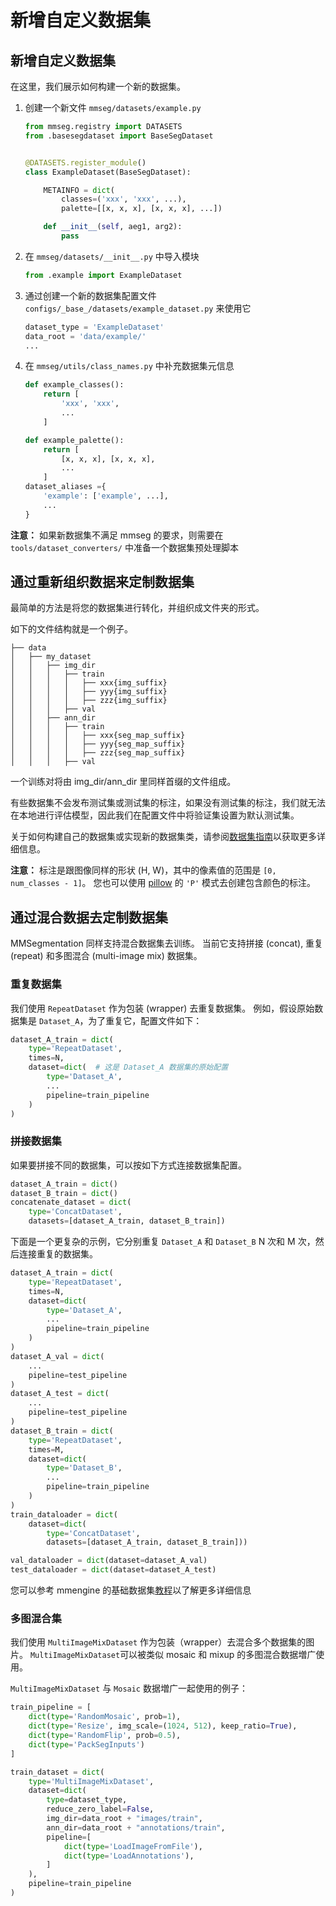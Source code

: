 # 新增自定义数据集

## 新增自定义数据集

在这里，我们展示如何构建一个新的数据集。

1. 创建一个新文件 `mmseg/datasets/example.py`

   ```python
   from mmseg.registry import DATASETS
   from .basesegdataset import BaseSegDataset


   @DATASETS.register_module()
   class ExampleDataset(BaseSegDataset):

       METAINFO = dict(
           classes=('xxx', 'xxx', ...),
           palette=[[x, x, x], [x, x, x], ...])

       def __init__(self, aeg1, arg2):
           pass
   ```

2. 在 `mmseg/datasets/__init__.py` 中导入模块

   ```python
   from .example import ExampleDataset
   ```

3. 通过创建一个新的数据集配置文件 `configs/_base_/datasets/example_dataset.py` 来使用它

   ```python
   dataset_type = 'ExampleDataset'
   data_root = 'data/example/'
   ...
   ```

4. 在 `mmseg/utils/class_names.py` 中补充数据集元信息

   ```python
   def example_classes():
       return [
           'xxx', 'xxx',
           ...
       ]

   def example_palette():
       return [
           [x, x, x], [x, x, x],
           ...
       ]
   dataset_aliases ={
       'example': ['example', ...],
       ...
   }
   ```

**注意：** 如果新数据集不满足 mmseg 的要求，则需要在 `tools/dataset_converters/` 中准备一个数据集预处理脚本

## 通过重新组织数据来定制数据集

最简单的方法是将您的数据集进行转化，并组织成文件夹的形式。

如下的文件结构就是一个例子。

```none
├── data
│   ├── my_dataset
│   │   ├── img_dir
│   │   │   ├── train
│   │   │   │   ├── xxx{img_suffix}
│   │   │   │   ├── yyy{img_suffix}
│   │   │   │   ├── zzz{img_suffix}
│   │   │   ├── val
│   │   ├── ann_dir
│   │   │   ├── train
│   │   │   │   ├── xxx{seg_map_suffix}
│   │   │   │   ├── yyy{seg_map_suffix}
│   │   │   │   ├── zzz{seg_map_suffix}
│   │   │   ├── val

```

一个训练对将由 img_dir/ann_dir 里同样首缀的文件组成。

有些数据集不会发布测试集或测试集的标注，如果没有测试集的标注，我们就无法在本地进行评估模型，因此我们在配置文件中将验证集设置为默认测试集。

关于如何构建自己的数据集或实现新的数据集类，请参阅[数据集指南](./datasets.md)以获取更多详细信息。

**注意：** 标注是跟图像同样的形状 (H, W)，其中的像素值的范围是 `[0, num_classes - 1]`。
您也可以使用 [pillow](https://pillow.readthedocs.io/en/stable/handbook/concepts.html#palette) 的 `'P'` 模式去创建包含颜色的标注。

## 通过混合数据去定制数据集

MMSegmentation 同样支持混合数据集去训练。
当前它支持拼接 (concat), 重复 (repeat) 和多图混合 (multi-image mix) 数据集。

### 重复数据集

我们使用 `RepeatDataset` 作为包装 (wrapper) 去重复数据集。
例如，假设原始数据集是 `Dataset_A`，为了重复它，配置文件如下：

```python
dataset_A_train = dict(
    type='RepeatDataset',
    times=N,
    dataset=dict(  # 这是 Dataset_A 数据集的原始配置
        type='Dataset_A',
        ...
        pipeline=train_pipeline
    )
)
```

### 拼接数据集

如果要拼接不同的数据集，可以按如下方式连接数据集配置。

```python
dataset_A_train = dict()
dataset_B_train = dict()
concatenate_dataset = dict(
    type='ConcatDataset',
    datasets=[dataset_A_train, dataset_B_train])
```

下面是一个更复杂的示例，它分别重复 `Dataset_A` 和 `Dataset_B` N 次和 M 次，然后连接重复的数据集。

```python
dataset_A_train = dict(
    type='RepeatDataset',
    times=N,
    dataset=dict(
        type='Dataset_A',
        ...
        pipeline=train_pipeline
    )
)
dataset_A_val = dict(
    ...
    pipeline=test_pipeline
)
dataset_A_test = dict(
    ...
    pipeline=test_pipeline
)
dataset_B_train = dict(
    type='RepeatDataset',
    times=M,
    dataset=dict(
        type='Dataset_B',
        ...
        pipeline=train_pipeline
    )
)
train_dataloader = dict(
    dataset=dict(
        type='ConcatDataset',
        datasets=[dataset_A_train, dataset_B_train]))

val_dataloader = dict(dataset=dataset_A_val)
test_dataloader = dict(dataset=dataset_A_test)

```

您可以参考 mmengine 的基础数据集[教程](https://mmengine.readthedocs.io/zh_CN/latest/advanced_tutorials/basedataset.html)以了解更多详细信息

### 多图混合集

我们使用 `MultiImageMixDataset` 作为包装（wrapper）去混合多个数据集的图片。
`MultiImageMixDataset`可以被类似 mosaic 和 mixup 的多图混合数据増广使用。

`MultiImageMixDataset` 与 `Mosaic` 数据増广一起使用的例子：

```python
train_pipeline = [
    dict(type='RandomMosaic', prob=1),
    dict(type='Resize', img_scale=(1024, 512), keep_ratio=True),
    dict(type='RandomFlip', prob=0.5),
    dict(type='PackSegInputs')
]

train_dataset = dict(
    type='MultiImageMixDataset',
    dataset=dict(
        type=dataset_type,
        reduce_zero_label=False,
        img_dir=data_root + "images/train",
        ann_dir=data_root + "annotations/train",
        pipeline=[
            dict(type='LoadImageFromFile'),
            dict(type='LoadAnnotations'),
        ]
    ),
    pipeline=train_pipeline
)

```
